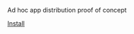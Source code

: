 Ad hoc app distribution proof of concept

[Install](https://mareklat.github.io/testapp/DotPayTestApp.ipa)
